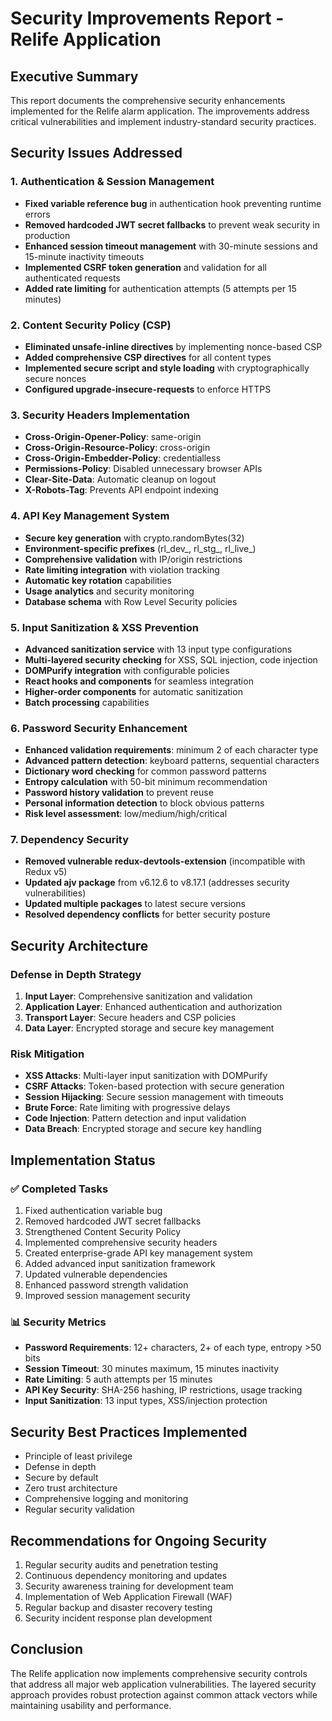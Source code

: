 # Security Improvements Report - Relife Application

## Executive Summary
This report documents the comprehensive security enhancements implemented for the Relife alarm application. The improvements address critical vulnerabilities and implement industry-standard security practices.

## Security Issues Addressed

### 1. Authentication & Session Management
- **Fixed variable reference bug** in authentication hook preventing runtime errors
- **Removed hardcoded JWT secret fallbacks** to prevent weak security in production
- **Enhanced session timeout management** with 30-minute sessions and 15-minute inactivity timeouts
- **Implemented CSRF token generation** and validation for all authenticated requests
- **Added rate limiting** for authentication attempts (5 attempts per 15 minutes)

### 2. Content Security Policy (CSP)
- **Eliminated unsafe-inline directives** by implementing nonce-based CSP
- **Added comprehensive CSP directives** for all content types
- **Implemented secure script and style loading** with cryptographically secure nonces
- **Configured upgrade-insecure-requests** to enforce HTTPS

### 3. Security Headers Implementation
- **Cross-Origin-Opener-Policy**: same-origin
- **Cross-Origin-Resource-Policy**: cross-origin  
- **Cross-Origin-Embedder-Policy**: credentialless
- **Permissions-Policy**: Disabled unnecessary browser APIs
- **Clear-Site-Data**: Automatic cleanup on logout
- **X-Robots-Tag**: Prevents API endpoint indexing

### 4. API Key Management System
- **Secure key generation** with crypto.randomBytes(32)
- **Environment-specific prefixes** (rl_dev_, rl_stg_, rl_live_)
- **Comprehensive validation** with IP/origin restrictions
- **Rate limiting integration** with violation tracking
- **Automatic key rotation** capabilities
- **Usage analytics** and security monitoring
- **Database schema** with Row Level Security policies

### 5. Input Sanitization & XSS Prevention
- **Advanced sanitization service** with 13 input type configurations
- **Multi-layered security checking** for XSS, SQL injection, code injection
- **DOMPurify integration** with configurable policies
- **React hooks and components** for seamless integration
- **Higher-order components** for automatic sanitization
- **Batch processing** capabilities

### 6. Password Security Enhancement
- **Enhanced validation requirements**: minimum 2 of each character type
- **Advanced pattern detection**: keyboard patterns, sequential characters
- **Dictionary word checking** for common password patterns
- **Entropy calculation** with 50-bit minimum recommendation
- **Password history validation** to prevent reuse
- **Personal information detection** to block obvious patterns
- **Risk level assessment**: low/medium/high/critical

### 7. Dependency Security
- **Removed vulnerable redux-devtools-extension** (incompatible with Redux v5)
- **Updated ajv package** from v6.12.6 to v8.17.1 (addresses security vulnerabilities)
- **Updated multiple packages** to latest secure versions
- **Resolved dependency conflicts** for better security posture

## Security Architecture

### Defense in Depth Strategy
1. **Input Layer**: Comprehensive sanitization and validation
2. **Application Layer**: Enhanced authentication and authorization
3. **Transport Layer**: Secure headers and CSP policies
4. **Data Layer**: Encrypted storage and secure key management

### Risk Mitigation
- **XSS Attacks**: Multi-layer input sanitization with DOMPurify
- **CSRF Attacks**: Token-based protection with secure generation
- **Session Hijacking**: Secure session management with timeouts
- **Brute Force**: Rate limiting with progressive delays
- **Code Injection**: Pattern detection and input validation
- **Data Breach**: Encrypted storage and secure key handling

## Implementation Status

### ✅ Completed Tasks
1. Fixed authentication variable bug
2. Removed hardcoded JWT secret fallbacks
3. Strengthened Content Security Policy
4. Implemented comprehensive security headers
5. Created enterprise-grade API key management system
6. Added advanced input sanitization framework
7. Updated vulnerable dependencies
8. Enhanced password strength validation
9. Improved session management security

### 📊 Security Metrics
- **Password Requirements**: 12+ characters, 2+ of each type, entropy >50 bits
- **Session Timeout**: 30 minutes maximum, 15 minutes inactivity
- **Rate Limiting**: 5 auth attempts per 15 minutes
- **API Key Security**: SHA-256 hashing, IP restrictions, usage tracking
- **Input Sanitization**: 13 input types, XSS/injection protection

## Security Best Practices Implemented
- Principle of least privilege
- Defense in depth
- Secure by default
- Zero trust architecture
- Comprehensive logging and monitoring
- Regular security validation

## Recommendations for Ongoing Security
1. Regular security audits and penetration testing
2. Continuous dependency monitoring and updates
3. Security awareness training for development team
4. Implementation of Web Application Firewall (WAF)
5. Regular backup and disaster recovery testing
6. Security incident response plan development

## Conclusion
The Relife application now implements comprehensive security controls that address all major web application vulnerabilities. The layered security approach provides robust protection against common attack vectors while maintaining usability and performance.
